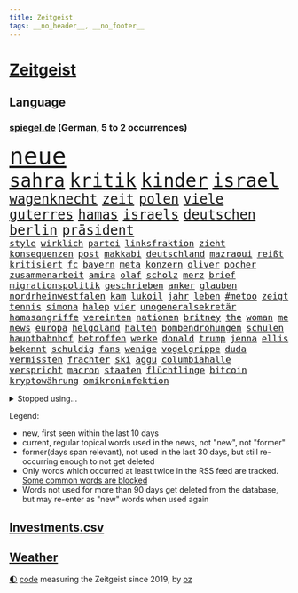 ```yaml
---
title: Zeitgeist
tags: __no_header__, __no_footer__
---
```


# [Zeitgeist](https://oliz.io/zeitgeist/)

## Language

<h3><a href="https://www.spiegel.de" target="_blank">spiegel.de</a> (German, 5 to 2 occurrences)</h3>
<p style="font-family:monospace">
<span style="font-size:32pt"><a href="news_links.html#neue" class="current">neue</a></span>
<br>
<span style="font-size:25pt"><a href="news_links.html#sahra" class="current">sahra</a></span>
<span style="font-size:25pt"><a href="news_links.html#kritik" class="current">kritik</a></span>
<span style="font-size:25pt"><a href="news_links.html#kinder" class="current">kinder</a></span>
<span style="font-size:25pt"><a href="news_links.html#israel" class="current">israel</a></span>
<br>
<span style="font-size:18pt"><a href="news_links.html#wagenknecht" class="current">wagenknecht</a></span>
<span style="font-size:18pt"><a href="news_links.html#zeit" class="current">zeit</a></span>
<span style="font-size:18pt"><a href="news_links.html#polen" class="current">polen</a></span>
<span style="font-size:18pt"><a href="news_links.html#viele" class="current">viele</a></span>
<span style="font-size:18pt"><a href="news_links.html#guterres" class="current">guterres</a></span>
<span style="font-size:18pt"><a href="news_links.html#hamas" class="current">hamas</a></span>
<span style="font-size:18pt"><a href="news_links.html#israels" class="current">israels</a></span>
<span style="font-size:18pt"><a href="news_links.html#deutschen" class="current">deutschen</a></span>
<span style="font-size:18pt"><a href="news_links.html#berlin" class="current">berlin</a></span>
<span style="font-size:18pt"><a href="news_links.html#präsident" class="current">präsident</a></span>
<br>
<span style="font-size:12pt"><a href="news_links.html#style" class="new">style</a></span>
<span style="font-size:12pt"><a href="news_links.html#wirklich" class="current">wirklich</a></span>
<span style="font-size:12pt"><a href="news_links.html#partei" class="current">partei</a></span>
<span style="font-size:12pt"><a href="news_links.html#linksfraktion" class="current">linksfraktion</a></span>
<span style="font-size:12pt"><a href="news_links.html#zieht" class="current">zieht</a></span>
<span style="font-size:12pt"><a href="news_links.html#konsequenzen" class="current">konsequenzen</a></span>
<span style="font-size:12pt"><a href="news_links.html#post" class="current">post</a></span>
<span style="font-size:12pt"><a href="news_links.html#makkabi" class="current">makkabi</a></span>
<span style="font-size:12pt"><a href="news_links.html#deutschland" class="current">deutschland</a></span>
<span style="font-size:12pt"><a href="news_links.html#mazraoui" class="new">mazraoui</a></span>
<span style="font-size:12pt"><a href="news_links.html#reißt" class="current">reißt</a></span>
<span style="font-size:12pt"><a href="news_links.html#kritisiert" class="current">kritisiert</a></span>
<span style="font-size:12pt"><a href="news_links.html#fc" class="current">fc</a></span>
<span style="font-size:12pt"><a href="news_links.html#bayern" class="current">bayern</a></span>
<span style="font-size:12pt"><a href="news_links.html#meta" class="current">meta</a></span>
<span style="font-size:12pt"><a href="news_links.html#konzern" class="current">konzern</a></span>
<span style="font-size:12pt"><a href="news_links.html#oliver" class="current">oliver</a></span>
<span style="font-size:12pt"><a href="news_links.html#pocher" class="current">pocher</a></span>
<span style="font-size:12pt"><a href="news_links.html#zusammenarbeit" class="current">zusammenarbeit</a></span>
<span style="font-size:12pt"><a href="news_links.html#amira" class="current">amira</a></span>
<span style="font-size:12pt"><a href="news_links.html#olaf" class="current">olaf</a></span>
<span style="font-size:12pt"><a href="news_links.html#scholz" class="current">scholz</a></span>
<span style="font-size:12pt"><a href="news_links.html#merz" class="current">merz</a></span>
<span style="font-size:12pt"><a href="news_links.html#brief" class="current">brief</a></span>
<span style="font-size:12pt"><a href="news_links.html#migrationspolitik" class="current">migrationspolitik</a></span>
<span style="font-size:12pt"><a href="news_links.html#geschrieben" class="current">geschrieben</a></span>
<span style="font-size:12pt"><a href="news_links.html#anker" class="current">anker</a></span>
<span style="font-size:12pt"><a href="news_links.html#glauben" class="current">glauben</a></span>
<span style="font-size:12pt"><a href="news_links.html#nordrheinwestfalen" class="current">nordrheinwestfalen</a></span>
<span style="font-size:12pt"><a href="news_links.html#kam" class="current">kam</a></span>
<span style="font-size:12pt"><a href="news_links.html#lukoil" class="new">lukoil</a></span>
<span style="font-size:12pt"><a href="news_links.html#jahr" class="current">jahr</a></span>
<span style="font-size:12pt"><a href="news_links.html#leben" class="current">leben</a></span>
<span style="font-size:12pt"><a href="news_links.html##metoo" class="current">#metoo</a></span>
<span style="font-size:12pt"><a href="news_links.html#zeigt" class="current">zeigt</a></span>
<span style="font-size:12pt"><a href="news_links.html#tennis" class="current">tennis</a></span>
<span style="font-size:12pt"><a href="news_links.html#simona" class="current">simona</a></span>
<span style="font-size:12pt"><a href="news_links.html#halep" class="current">halep</a></span>
<span style="font-size:12pt"><a href="news_links.html#vier" class="current">vier</a></span>
<span style="font-size:12pt"><a href="news_links.html#unogeneralsekretär" class="current">unogeneralsekretär</a></span>
<span style="font-size:12pt"><a href="news_links.html#hamasangriffe" class="current">hamasangriffe</a></span>
<span style="font-size:12pt"><a href="news_links.html#vereinten" class="current">vereinten</a></span>
<span style="font-size:12pt"><a href="news_links.html#nationen" class="current">nationen</a></span>
<span style="font-size:12pt"><a href="news_links.html#britney" class="current">britney</a></span>
<span style="font-size:12pt"><a href="news_links.html#the" class="current">the</a></span>
<span style="font-size:12pt"><a href="news_links.html#woman" class="current">woman</a></span>
<span style="font-size:12pt"><a href="news_links.html#me" class="current">me</a></span>
<span style="font-size:12pt"><a href="news_links.html#news" class="current">news</a></span>
<span style="font-size:12pt"><a href="news_links.html#europa" class="current">europa</a></span>
<span style="font-size:12pt"><a href="news_links.html#helgoland" class="current">helgoland</a></span>
<span style="font-size:12pt"><a href="news_links.html#halten" class="current">halten</a></span>
<span style="font-size:12pt"><a href="news_links.html#bombendrohungen" class="current">bombendrohungen</a></span>
<span style="font-size:12pt"><a href="news_links.html#schulen" class="current">schulen</a></span>
<span style="font-size:12pt"><a href="news_links.html#hauptbahnhof" class="current">hauptbahnhof</a></span>
<span style="font-size:12pt"><a href="news_links.html#betroffen" class="current">betroffen</a></span>
<span style="font-size:12pt"><a href="news_links.html#werke" class="current">werke</a></span>
<span style="font-size:12pt"><a href="news_links.html#donald" class="current">donald</a></span>
<span style="font-size:12pt"><a href="news_links.html#trump" class="current">trump</a></span>
<span style="font-size:12pt"><a href="news_links.html#jenna" class="new">jenna</a></span>
<span style="font-size:12pt"><a href="news_links.html#ellis" class="new">ellis</a></span>
<span style="font-size:12pt"><a href="news_links.html#bekennt" class="current">bekennt</a></span>
<span style="font-size:12pt"><a href="news_links.html#schuldig" class="current">schuldig</a></span>
<span style="font-size:12pt"><a href="news_links.html#fans" class="current">fans</a></span>
<span style="font-size:12pt"><a href="news_links.html#wenige" class="current">wenige</a></span>
<span style="font-size:12pt"><a href="news_links.html#vogelgrippe" class="current">vogelgrippe</a></span>
<span style="font-size:12pt"><a href="news_links.html#duda" class="new">duda</a></span>
<span style="font-size:12pt"><a href="news_links.html#vermissten" class="current">vermissten</a></span>
<span style="font-size:12pt"><a href="news_links.html#frachter" class="current">frachter</a></span>
<span style="font-size:12pt"><a href="news_links.html#ski" class="new">ski</a></span>
<span style="font-size:12pt"><a href="news_links.html#aggu" class="new">aggu</a></span>
<span style="font-size:12pt"><a href="news_links.html#columbiahalle" class="new">columbiahalle</a></span>
<span style="font-size:12pt"><a href="news_links.html#verspricht" class="current">verspricht</a></span>
<span style="font-size:12pt"><a href="news_links.html#macron" class="current">macron</a></span>
<span style="font-size:12pt"><a href="news_links.html#staaten" class="current">staaten</a></span>
<span style="font-size:12pt"><a href="news_links.html#flüchtlinge" class="current">flüchtlinge</a></span>
<span style="font-size:12pt"><a href="news_links.html#bitcoin" class="current">bitcoin</a></span>
<span style="font-size:12pt"><a href="news_links.html#kryptowährung" class="current">kryptowährung</a></span>
<span style="font-size:12pt"><a href="news_links.html#omikroninfektion" class="new">omikroninfektion</a></span>
</p>
<details>
<summary>Stopped using...</summary>
<p class="former" style="font-size:12pt">
vfl(1098) bedeuten(1097) nötig(1097) 2015(1096) beschäftigten(1095) erteilt(1095) john(1095) korruption(1095) madrid(1095) solle(1095) theater(1095) verschärft(1095) aufnehmen(1094) flick(1094) genannt(1094) höchsten(1094) konfrontiert(1094) lukaschenko(1094) stiftung(1094) unabhängige(1094) verstorbenen(1094) warentest(1094) falsche(1093) villa(1093) übergriffe(1093) breitet(1092) ermitteln(1092) mediziner(1092) nachruf(1092) risiko(1092) schatten(1092) brauchte(1091) dadurch(1091) kritisch(1091) mengen(1091) wirkung(1091) bahnhof(1090) hervor(1090) machthaber(1090) mitunter(1090) nummer(1090) rasant(1090) zoo(1090) altes(1089) george(1089) anbieten(1088) halben(1088) rettet(1088) verfassungsschutz(1088) walter(1088) australische(1087) entdeckung(1087) extreme(1087) medienbericht(1087) österreichischen(1087) beachten(1086) gehalten(1086) lüge(1086) weltwirtschaft(1086) eigentümer(1085) richtig(1085) rückschlag(1085) teilnehmen(1085) umsatz(1085) erhielt(1084) profitiert(1084) berlins(1083) design(1083) klimapolitik(1082) oberste(1082) radikale(1082) restaurants(1082) rücken(1082) unterschiedlich(1082) 65(1081) eigener(1081) kim(1081) mitteln(1081) erfunden(1080) erkrankung(1080) teenager(1080) auftrag(1079) einreise(1079) schnellen(1079) vorjahr(1079) verbindet(1078) sexuellen(1075) vieles(1075) aufarbeitung(1074) gekauft(1074) jüngere(1073) marco(1073) sendung(1073) exporte(1072) garten(1070) provokation(1070) auftreten(1069) vorgegangen(1069) eingeleitet(1067) bestmarke(1066) größere(1066) präsenz(1066) konferenz(1065) frisch(1064) apps(1063) automatisch(1062) möglichkeiten(1057) spannend(1055) herausforderung(1054) sarah(1053) erhöhung(1051) gruppen(1050) kontert(1047) johannes(1040) verdoppelt(1039) missbrauchs(1036) aktionen(1031) marine(1031) cdu/csu(1028) coronaimpfung(1020) ausweg(1014) nick(1011) leiter(1009) festgesetzt(1003) polizeiruf(995) konfrontation(980) anna(978) lehrerin(970) direkten(949) notstand(948) hochschulen(938) abgestürzt(914) banken(894) fußballnationalmannschaft(886) holz(880) drohende(845) kleidung(838) truppe(835) verdi(835) belastung(831) partnerschaft(822) gremium(802) ausgefallen(801) zerstörten(790) schwarz(786) funktionen(776) zurückziehen(772) hoffenheim(770) machtübernahme(769) energiepreise(766) gehälter(756) eindeutig(753) erreichte(752) irritiert(752) fehlender(749) offene(748) versetzt(742) einigt(738) beeinflusst(735) stern(715) aktivitäten(706) benutzt(703) hafenstadt(699) beliebt(697) reine(692) coaching(690) schärfere(685) vorgesehen(685) stephen(677) außenministerium(676) einfacher(676) ärztin(666) windräder(659) buschmann(654) gefühle(651) klara(647) flugzeugen(640) neuwagen(639) explosionen(629) lemke(629) steffi(629) schwieriger(628) nutzten(622) spielern(620) ergeben(612) journalismus(609) versteckte(599) oppositionellen(596) dubiosen(588) samt(588) spiegeltitelstory(588) schneiden(577) angriffskrieg(572) besetzte(572) austausch(571) unsicher(571) verliehen(567) ungewiss(565) prominenter(558) königsklasse(553) pole(553) fox(552) spart(552) erlauben(549) herrschte(549) angestellte(546) windkraft(546) ausstieg(541) drohe(539) großmutter(530) haare(530) indische(529) anschuldigungen(527) vermisster(526) umstände(523) isoliert(513) verhängnis(513) politisches(509) discounter(508) prinzessin(503) zunahme(502) ausgebaut(501) sylt(501) computer(499) ausgezahlt(498) bgh(494) 110(492) lidl(492) mitarbeitende(486) ramelow(482) tierschützer(482) 54(480) verheerend(480) gegenzug(477) plädieren(474) bekämpft(464) krebserkrankung(464) schrumpfen(464) verstoßen(456) heißer(454) verteilen(454) frist(448) formen(446) ähnlichen(441) freispruch(439) 2008(438) revolution(435) antony(433) drohnenangriff(432) wärmepumpen(428) diana(425) streiks(424) psychischen(423) vizekanzler(423) einladung(421) bürgergeld(420) okay(419) gendern(404) telekom(404) eben(399) klimaprotest(399) kita(396) behindert(393) ereignet(386) monika(385) entzieht(382) 1400(381) nationaltrainer(379) stützt(379) rutscht(374) direktor(368) neymar(368) erzeugerpreise(365) versehen(364) arzneimittel(363) belege(362) pakete(362) hit(360) sparkurs(359) razzien(358) großeinsatz(357) kopftuch(355) kohl(352) hochwasser(340) songs(339) leidenschaft(337) aneinander(335) weltall(335) digital(331) rudi(328) düstere(327) adolf(325) aussichten(325) unerlaubt(324) singt(321) bewirken(320) schmecken(320) artenschutz(318) kampfjets(318) unesco(318) zehntausenden(318) rennens(314) rupert(314) deutschlandticket(313) euphorie(310) russell(310) game(309) interviews(307) vorbereitung(307) technische(306) angriffskrieges(305) check(305) mediathek(304) bemängeln(303) jong(302) un(302) asiatische(301) banker(300) verbannt(300) little(299) geschosse(298) wein(298) hinnehmen(295) dritter(294) verwendet(294) trauern(292) opfers(289) schulsystem(289) biontech(286) udo(286) gebet(285) bass(284) rekordhoch(283) sensation(283) reisebus(282) informieren(281) viertagewoche(281) ignorieren(279) manfred(279) weber(279) beliebter(276) völler(276) sachsens(275) ussängerin(275) nepal(274) staatsgebiet(274) luftverschmutzung(273) missbrauchsvorwürfen(272) amtsantritt(270) 18jähriger(269) nachteil(269) wilden(268) plätzen(265) statistik(265) mischt(264) ausstand(263) landwirte(263) temperatur(263) fernando(262) rivale(261) minderjährig(260) nervt(259) 52(258) unosicherheitsrat(258) outfits(257) umweltministerin(257) wagnerchef(257) verleumdung(256) startups(255) fatalen(254) katastrophal(254) neubau(253) totes(253) abnehmen(251) aufklären(251) fahrbahn(251) geywitz(250) jene(250) baden(249) gedemütigt(249) attackierte(247) annehmen(245) bauministerin(245) bildet(245) ausgerufen(244) beschleunigt(244) filmen(244) manöver(244) polizeiangaben(244) cumexskandal(243) janet(243) erstellt(242) kläger(242) bienen(241) schleswigholsteins(240) verfügbar(240) laufbahn(239) sondervermögen(239) tarifverhandlungen(238) antike(236) etappe(236) militäreinsatz(236) spezies(235) zutiefst(235) seltenen(233) augenhöhe(231) bauarbeiten(231) nachträglich(231) spiegelspitzengespräch(231) lampedusa(230) uhren(230) azubis(229) bemühen(229) premiers(229) anpassen(228) kaufte(228) trier(228) alonso(225) leiterin(225) riskante(225) ausgewiesen(222) weltmeisterin(221) feinstaub(220) gebäuden(220) schlappe(220) joggen(219) leichtathletik(219) verschont(219) blüht(218) 30000(217) stürzten(217) ofen(216) schwimmbad(216) 15jähriger(215) wurzeln(214) beweismittel(212) wang(212) aldi(211) rio(211) rheinische(209) verkäufer(209) zukünftig(208) gesprächen(207) jamshid(207) jena(207) laden(207) roger(207) sharmahd(207) tragischen(207) fließen(205) ertrunken(204) germany(204) name(204) trainerin(204) laune(203) leonardo(203) qualifying(203) verwüstet(202) aktie(201) ethnische(201) kippte(201) koma(201) rebellion(201) rüstungskonzern(201) spektakulärer(200) verursachte(199) geheimnisvolle(198) pen(198) machtdemonstration(197) li(195) w(195) konkurrent(193) angelegenheit(192) einspruch(192) erschaffen(191) wiedergewählt(191) 900(190) bundesverwaltungsgericht(190) kleinkind(189) bewährung(188) absatz(187) erteilen(187) mordkommission(187) wiederwahl(187) ubs(186) heutige(185) schwankt(185) heben(184) glas(183) greenwashing(182) rückhalt(182) schadstoffe(182) versammelten(181) 13jährige(180) vermeintlich(178) beziehen(175) droge(175) niemandem(175) vorausgesetzt(175) alexandria(174) fax(174) hausdurchsuchung(174) populisten(174) helmut(173) bezwingt(171) konrad(171) radprofi(171) breite(170) stolpern(170) zurückgetreten(170) ost(169) sehnsucht(169) sponsor(169) rechtspopulistischen(168) bestellte(166) gräfenhausen(166) bürgerkriegs(165) 34jähriger(164) sang(163) tanken(162) 81jährige(161) gekappt(161) seil(161) kostümen(160) moderna(160) erfordert(159) großrazzia(158) rezepte(158) votum(158) wiederholten(158) support(157) gästen(155) meilenstein(155) trikot(154) uniform(154) treffens(153) billig(152) kane(151) übergibt(151) aufstands(150) preiskampf(150) prominentem(150) durchsetzt(149) fabriken(149) 53jährige(148) innovation(148) dienste(147) bildungsminister(146) fertigen(146) morde(146) expertengremium(145) auftauchen(144) heilung(144) rekrutieren(144) großvaters(143) zehntel(143) aufsteiger(142) auswirken(141) pilot(140) verwechselt(140) vice(140) weltbeste(140) monster(139) motto(139) schlagabtausch(139) sommerurlaub(139) boomen(137) peters(137) rechnung(137) camp(136) ozeane(136) gunst(134) heinzchristian(134) strache(134) taktik(134) zoff(134) einzigartige(133) evpchef(133) blockt(132) arne(131) beliebteste(131) friedhof(131) naturschutz(131) flüchtlingszahlen(130) mangelware(130) wärme(130) pfleger(129) wahlkampfauftritt(129) dingen(128) militärischer(128) wappnet(128) beckenbauer(127) gegenmittel(127) schläge(127) selbstständig(127) brachen(126) tritte(126) ussenator(126) we(126) menschlicher(125) sizilien(125) treu(125) ungereimtheiten(125) ballermann(124) befassen(124) sand(124) zusammenarbeiten(124) lasso(123) faire(122) kreuzung(122) lachen(122) shell(122) 38jähriger(121) einzusetzen(121) morgens(121) brandstiftung(120) hitzewellen(119) zulasten(119) genießt(118) ätna(118) argumentiert(117) strich(117) aufgetreten(116) katastrophengebiet(116) marktführer(116) verbandschef(116) versäumnisse(116) ausgeht(115) babyboomer(115) chipherstellers(115) fotografieren(115) haushalten(115) gesamtsieg(114) sinkenden(114) unterschied(114) elend(113) gehweg(113) missstände(113) bremse(112) gesamtführung(112) model(112) eignung(110) schuldenbremse(110) errichtet(109) kadyrow(109) liter(109) ramsan(109) tschetschenische(109) formsache(108) fotovoltaik(108) vielzahl(108) ausgestellt(107) faxgeräte(107) neudelhi(107) überarbeitet(107) erwärmung(106) potenziell(106) rechtsextremer(106) zügen(106) kosovarische(105) oberfläche(105) telefon(105) busfahrer(104) frauenfußball(104) militärflugzeuge(104) präzise(104) weltspitze(104) autokrat(103) gündoğan(103) i̇lkay(103) riechen(103) zwischenfall(103) ehemaliges(102) bezahlte(101) spezielles(101) nations(100) überlegen(100) diskriminiert(99) luftverteidigung(99) geretteten(98) speichern(98) abends(97) außerirdische(97) begehrten(97) berufen(97) feierabend(97) huawei(97) lynn(97) shelby(97) smartwatches(97) speziellen(97) stellplätze(97) strömung(97) weile(97) weltkulturerbe(97) innenausschuss(96) ross(96) untergehen(96) jemanden(95) meines(95) präsidentenwahl(95) schoigu(95) systeme(95) tunis(95) verschwindet(95) dreitägige(94) erhaschen(94) liebeserklärung(94) seitenhieb(94) entscheidende(93) zulieferer(93) abu(92) asiatischen(92) vergangen(92) zwischenzeitlich(92) delegation(91) dirndl(91) feindbild(91) nachhaltige(91) ökotest(91) eingestürztes(90) frauenanteil(90) jährlichen(90) kleiderordnung(90) untergraben(90) vermittlungen(90) weltmeere(90) beschloss(89) einnahmequelle(89) iraner(89) keime(89) polarisiert(89) techniken(89) wittert(89) hhla(88) mobilfunknetz(88) verleiht(88) zukunftsmarkt(88) bewerbungen(87) eile(87) rewe(87) wählten(87) antiterrormaßnahmen(86) entfacht(86) feuilleton(86) geschlossene(86) pass(86) schmidt(86) asphalt(85) aufgebracht(85) dfbfußballerinnen(85) eingang(85) radsportszene(85) achterbahn(84) anerkennung(84) campen(84) einbaut(84) estate(84) fotografin(84) jobeinstieg(84) rapide(84) schande(84) strotzt(84) weizen(84) bearbeitet(83) cafés(83) energiepolitik(83) vernünftig(83) schwitzen(82) thrones(82) totgeglaubte(82) für's(81) lenkrad(81) potenzieller(81) spektakuläres(81) staatsbesuch(81) winzige(81) ezb(80) highway(80) neubrandenburg(80) sicherheitslücke(80) wahlsiege(80) armageddon(79) autofrei(79) darlehen(79) ecstasy(79) europameister(79) luftiger(79) oscarakademie(79) perfekter(79) reiter(79) surowikin(79) verwesungsgeruch(79) einzuführen(78) industriestrompreis(78) schriftlich(78) geächtet(77) himalaja(77) sainz(77) tiroler(77) wahnsinnigen(77) dazn(76) delmenhorst(76) dhabi(76) parkplätze(76) schichten(76) vorgetragen(76) wahrnehmung(76) weltmeisterinnen(76) anfühlt(75) atomenergiebehörde(75) ausschuss(75) biblischen(75) darmstädter(75) ermittlung(75) fashion(75) flyer(75) getreideabkommen(75) moderieren(75) week(75) abenteuerlichen(74) belastungsstörungen(74) neugeborenen(74) sambia(74) unterscheiden(74) juristin(73) kampfpanzer(73) klassement(73) oppenheimer(73) schwesig(73) tank(73) tiktoknutzer(73) unterhalt(73) vollen(73) weltfußballer(73) atmete(72) birkenstocksandalen(72) bob(72) geleistet(72) iw(72) sondersitzung(72) überwältigen(72) gerichtsmediziner(71) isolation(71) jameswebbweltraumteleskops(71) konfisziert(71) rave(71) seriensieger(71) subventionieren(71) 1986(70) ausstehende(70) bemerkenswerten(70) prellbock(70) tierquälerei(70) balance(69) bonucci(69) empfindlich(69) ferrarifahrer(69) steinen(69) adenauer(68) bildungssystem(68) handlungsbedarf(68) mancher(68) medienunternehmen(68) schnitten(68) ahrtal(67) bp(67) lindenberg(67) marko(67) strömen(67) höxter(66) ko(66) nebeneffekt(66) sitzblockaden(66) tiefgreifende(66) aufgegriffen(65) copilot(65) einvernehmlich(65) libyschen(65) salz(65) sonde(65) wirkstoff(65) zehnmal(65) elfte(64) gender(64) jemen(64) modiregierung(64) pennsylvania(64) visa(64) culture(63) ernste(63) geströmt(63) landesverrat(63) lehrermangel(63) touristin(63) trainingsprogramm(63) weltfußballerin(63) bergankunft(62) gefährliches(62) libysche(62) pulverisierte(62) kindesmissbrauch(61) kleidungsstück(61) oberhaus(61) richterliche(61) vortag(61) dianas(60) harmonie(60) probt(60) schrauben(60) autofrachter(59) cd(59) folter(59) fotografie(59) impfung(59) raststätten(59) verkaufsstart(59) verschwundener(59) durchzuhalten(58) fremantle(58) marokkos(58) umgarnt(58) bayreuth(57) draxler(57) frankensteins(57) intensiver(57) lebensfreude(57) naturkatastrophen(57) tiktoktrend(57) windrädern(57) überbewertet(57) cancel(56) europaweit(56) kampfpilot(56) korrigiert(56) rasche(56) routiniers(56) schriftstellers(56) verendet(56) ausverkauf(55) getreidefrachter(55) hartmann(55) regelwerk(55) zurückzahlen(55) achterbahnunfall(54) anlage(54) ausscheiden(54) einzelkritik(54) emobilität(54) geschleppt(54) recklinghausen(54) webstars(54) handschlag(53) nathan(53) berufe(52) gottschalk(52) profite(52) tanker(52) wetterextreme(52) zelebriert(52) 96(51) alters(51) beirat(51) benachteiligten(51) exfrau(51) lizzo(51) unerwarteten(51) voyager(51) 49eurotickets(50) christina(50) clooney(50) deep(50) geschäftsleuten(50) kruse(50) topteams(50) weiterregieren(50) überraschendes(50) brandstiftungen(49) verschmutzte(49) wmaufarbeitung(49) digitalministerium(48) hansestadt(48) johanna(48) patientin(48) visavergabe(48) welten(48) wmspitzenreiter(48) alexa(47) anreise(47) birmingham(47) sotheby’s(47) taipeh(47) 42(46) belastungsstörung(46) bildungswesen(46) chancenlos(46) fahrlässig(46) fass(46) fehlverhaltens(46) freistaats(46) gadgets(46) kicken(46) klimafonds(46) langfristige(46) lauren(46) matsch(46) posttraumatische(46) regelrechten(46) verfolgten(46) wahrzeichen(46) einlassstopp(45) einschüchterungsversuchen(45) generationenvertrag(45) interessant(45) irrtümlich(45) kärnten(45) straßenblockade(45) usschauspielerin(45) zinserhöhungen(45) bewaffnet(44) gefährdeten(44) leitzinsen(44) trainerjob(44) zehnjährige(44) fallschirmjäger(43) gemeistert(43) homophober(43) hurrikansaison(43) nationaltrainerin(43) tätig(43) xabi(43) angepassten(42) comer(42) coronaimpfstoff(42) klimatechnik(42) krebserregende(42) netrebko(42) aufstehen(41) bagger(41) emporkömmlinge(41) geratene(41) trotzig(41) ökologischen(41) abschieberegeln(40) entgleiste(40) mediales(40) taxis(40) künstlerischen(39) landau(39) schlaglicht(39) arbeitsvertrag(38) dinos(38) erweiterung(38) niedrigere(38) schwachen(38) südfrankreich(38) kampfflugzeug(37) kolumbianischer(37) nordkoreas(37) pfefferspray(37) sancho(37) belustigt(36) betrag(36) exfreundin(36) impfen(36) jubeln(36) rtl(36) angelegte(35) bestrebungen(35) entlarven(35) ermordeten(35) flüssigerdgas(35) minderjährigen(35) veruntreuung(35) zeitschrift(35) zwanzigern(35) absprache(34) reality(34) autodach(33) genuss(33) jersey(33) op(33) orientierungslos(33) peinlichen(33) waffengewalt(33) zerstreuen(33) dubiose(32) einstecken(32) interessierte(32) schwarzmeerhafen(32) anschaffung(31) british(31) bundespartei(31) zufallsopfer(31) automobilindustrie(30) bundesgesundheitsminister(30) exmitarbeiterin(30) nachgebessert(30) neugeborene(30) referendariat(30) umland(30) wilfried(30) ägyptischen(30) biografien(29) rihanna(29) tempolimit(29) verunglückte(29) bahnhöfen(28) beerdigung(28) erik(28) kantersieg(28) kleinanzeigen(28) literaturbetrieb(28) lobten(28) mora(28) rabe(28) terézia(28) erfassten(27) euabgeordnete(27) rotteten(27) ruinen(27) sträucher(27) wissenschaftliche(27) beziffert(26) immobilienkredite(26) senkung(26) dive(25) einmischung(25) festhalten(25) fußballverbandschef(25) gerhart(25) gerügt(25) landtagsabgeordnete(25) malta(25) moderiert(25) 1978(24) demokrat(24) gazelle(24) militäraktion(24) müntefering(24) sticht(24) unabhängig(24) festgeld(23) gerechter(23) menschenhändler(23) geschäftskunden(22) sicherheitslage(22) verbrenneraus(22) versteckten(22) vuelta(22) generalbundesanwalt(21) haider(21) hofften(21) schönbohm(21) gewehre(20) industriestrompreise(20) ten(20) verbannen(20) windows(20) explodieren(19) handtuch(19) heimspiel(19) heino(19) hütte(19) stadtrat(19) wildschweine(19) 5g(18) 76(18) camilla(18) monarchen(18) nette(18) seltenes(18) spanienrundfahrt(18) staatskanzlei(18) 126(17) asylanträge(17) intakt(17) selbstbewusstsein(17) topmodel(17) unzulässige(17) uskonzerns(17) appstores(16) archäologen(16) efuels(16) geradezu(16) kühne(16) meppen(16) middendorp(16) retters(16) senator(16) spielzug(16) tansania(16) antiautoritären(15) bürgerrechtler(15) kontinuität(15) lebende(15) parker(15) räucherfisch(15) schädel(15) schädeln(15) verschleiern(15) verschlossen(15) freizügige(14) karte(14) kostjantyniwka(14) miller(14) nachfahren(14) wemding(14) auschwitz(13) bsichef(13) giro(13) zeitzeugen(13) ausbrach(12) bewusstsein(12) freigestellt(12) geschassten(12) industriestrom(12) letztem(12) metal(12) 1981(11) dfbbundestrainer(11) hag(11) jadon(11) käfer(11) lohnplus(11) personalie(11) qualifikation(11) triebwerken(11)
</p>
</details>
<p>Legend:
<ul>
<li><span class="new">new</span>, first seen within the last 10 days</li>
<li><span class="current">current</span>, regular topical words used in the news, not "new", not "former"</li>
<li><span class="former">former(days span relevant)</span>, not used in the last 30 days, but still re-occurring enough to not get deleted</li>
<li>Only words which occurred at least twice in the RSS feed are tracked. <a href="language/filters.py">Some common words are blocked</a></li>
<li>Words not used for more than 90 days get deleted from the database, but may re-enter as "new" words when used again</li>
</ul>
</p>

## [Investments](investments.html)[.csv](investments.csv)

## [Weather](weather.html)

<footer>
<a href="javascript:toggleTheme()" class="nav">🌓</a>
<a href="https://github.com/ooz/zeitgeist">code</a> measuring the Zeitgeist since 2019, by <a href="https://oliz.io">oz</a>
</footer>
